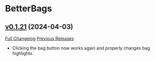 # BetterBags

## [v0.1.21](https://github.com/Cidan/BetterBags/tree/v0.1.21) (2024-04-03)
[Full Changelog](https://github.com/Cidan/BetterBags/compare/v0.1.20...v0.1.21) [Previous Releases](https://github.com/Cidan/BetterBags/releases)

- Clicking the bag button now works again and properly changes bag highlights.  
